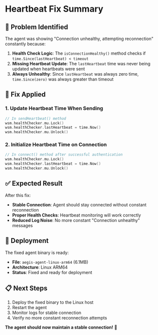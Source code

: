 # Heartbeat Fix Summary

## 🐛 **Problem Identified**

The agent was showing "Connection unhealthy, attempting reconnection" constantly because:

1. **Health Check Logic**: The `isConnectionHealthy()` method checks if `time.Since(lastHeartbeat) < timeout`
2. **Missing Heartbeat Update**: The `lastHeartbeat` time was never being updated when heartbeats were sent
3. **Always Unhealthy**: Since `lastHeartbeat` was always zero time, `time.Since(zero)` was always greater than timeout

## 🔧 **Fix Applied**

### 1. Update Heartbeat Time When Sending
```go
// In sendHeartbeat() method
wsm.healthChecker.mu.Lock()
wsm.healthChecker.lastHeartbeat = time.Now()
wsm.healthChecker.mu.Unlock()
```

### 2. Initialize Heartbeat Time on Connection
```go
// In connect() method after successful authentication
wsm.healthChecker.mu.Lock()
wsm.healthChecker.lastHeartbeat = time.Now()
wsm.healthChecker.mu.Unlock()
```

## ✅ **Expected Result**

After this fix:
- **Stable Connection**: Agent should stay connected without constant reconnection
- **Proper Health Checks**: Heartbeat monitoring will work correctly
- **Reduced Log Noise**: No more constant "Connection unhealthy" messages

## 🚀 **Deployment**

The fixed agent binary is ready:
- **File**: `aegis-agent-linux-arm64` (6.1MB)
- **Architecture**: Linux ARM64
- **Status**: Fixed and ready for deployment

## 📋 **Next Steps**

1. Deploy the fixed binary to the Linux host
2. Restart the agent
3. Monitor logs for stable connection
4. Verify no more constant reconnection attempts

**The agent should now maintain a stable connection!** 🎉
